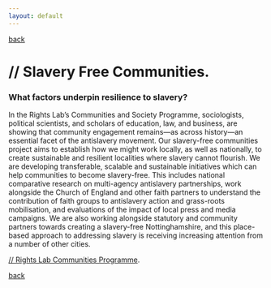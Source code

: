 ```yaml
---
layout: default
---
```


[back](./)
 
# // Slavery Free Communities. 
 
### What factors underpin resilience to slavery?

In the Rights Lab’s Communities and Society Programme, sociologists, political scientists, and scholars of education, law, and business, are showing that community engagement remains—as across history—an essential facet of the antislavery movement. Our slavery-free communities project aims to establish how we might work locally, as well as nationally, to create sustainable and resilient localities where slavery cannot flourish. We are developing transferable, scalable and sustainable initiatives which can help communities to become slavery-free. This includes national comparative research on multi-agency antislavery partnerships, work alongside the Church of England and other faith partners to understand the contribution of faith groups to antislavery action and grass-roots mobilisation, and evaluations of the impact of local press and media campaigns. We are also working alongside statutory and community partners towards creating a slavery-free Nottinghamshire, and this place-based approach to addressing slavery is receiving increasing attention from a number of other cities.

[// Rights Lab Communities Programme](https://www.nottingham.ac.uk/research/beacons-of-excellence/rights-lab/programmes/communities/index.aspx/).

 
 [back](./)
